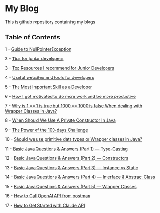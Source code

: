 # My Blog
This is github repository containing my blogs

## Table of Contents

1 - [Guide to NullPointerException](blogs/guide-to-npe.md)

2 - [Tips for junior developers](blogs/surviving-as-developer.md)

3 - [Top Resources I recommend for Junior Developers](blogs/top-resources.md)

4 - [Useful websites and tools for developers](blogs/websites-for-developers.md)

5 - [The Most Important Skill as a Developer](blogs/important-skill-for-developers.md)

6 - [How I got motivated to do more work and be more productive](blogs/productivity-techniques.md)

7 - [Why is 1 == 1 is true but 1000 == 1000 is false When dealing with Wrapper Classes in Java?](blogs/integer-cache-and-wrapper-classes.md)

8 - [When Should We Use A Private Constructor In Java](blogs/private-constructor.md)

9 - [The Power of the 100-days Challenge](blogs/power-of-100-days-challenge.md)

10 - [Should we use primitive data types or Wrapper classes in Java?](blogs/primitive-vs-wrapper.md)

11 - [Basic Java Questions & Answers (Part 1) — Type-Casting](blogs/java-part-1-type-casting.md)

12 - [Basic Java Questions & Answers (Part 2) — Constructors](blogs/java-part-2-constructors.md)

13 - [Basic Java Questions & Answers (Part 3) — Instance vs Static](blogs/java-part-3-instance-vs-static.md)

14 - [Basic Java Questions & Answers (Part 4) — Interface & Abstract Class](blogs/java-part-4-interface-vs-abstract.md)

15 - [Basic Java Questions & Answers (Part 5) — Wrapper Classes](blogs/java-part-5-wrapper-classes.md)

16 - [How to Call OpenAI API from postman](blogs/call-openai-api-from-postman.md)

17 - [How to Get Started with Claude API](blogs/getting-started-with-claude-api.md)
